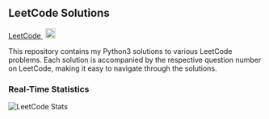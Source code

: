 ## LeetCode Solutions
[LeetCode <img src="https://user-images.githubusercontent.com/67087280/258059558-ecacc502-5713-4354-80a0-dc4b7a4575c7.png" alt="image" style="margin: 0px 0px 0 5px;height: 20px;width: 20px;max-width: 100%;">](https://leetcode.com/vignesh-kannaa/)



This repository contains my Python3 solutions to various LeetCode problems. Each solution is accompanied by the respective question number on LeetCode, making it easy to navigate through the solutions.

### Real-Time Statistics
![LeetCode Stats](https://leetcode.card.workers.dev/vignesh-kannaa?theme=default&font=baloo&extension=null)






